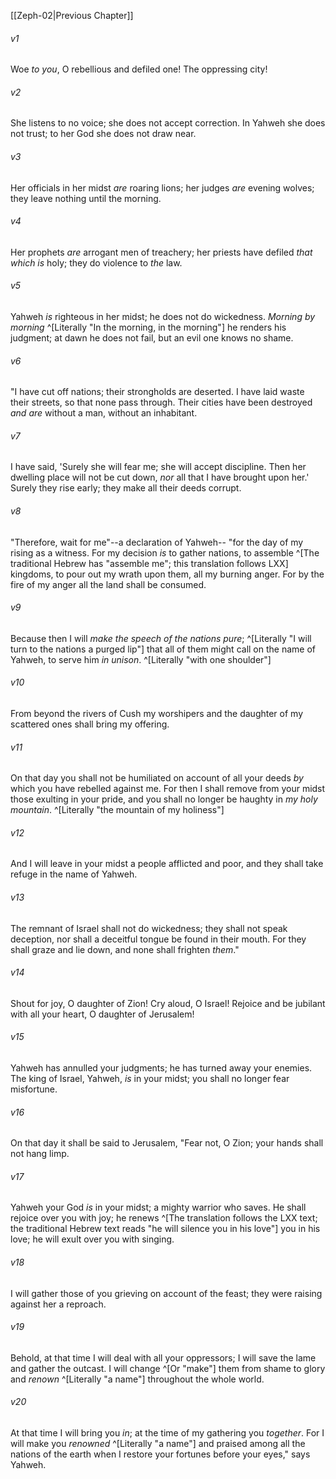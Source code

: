 ﻿---
aliases:
  - Zephaniah 3
---

[[Zeph-02|Previous Chapter]]

###### v1
Woe _to you_, O rebellious and defiled one!
The oppressing city!

###### v2
She listens to no voice;
she does not accept correction.
In Yahweh she does not trust;
to her God she does not draw near.

###### v3
Her officials in her midst _are_ roaring lions;
her judges _are_ evening wolves;
they leave nothing until the morning.

###### v4
Her prophets _are_ arrogant men of treachery;
her priests have defiled _that which is_ holy;
they do violence to _the_ law.

###### v5
Yahweh _is_ righteous in her midst;
he does not do wickedness.
_Morning by morning_ ^[Literally "In the morning, in the morning"] he renders his judgment;
at dawn he does not fail,
but an evil one knows no shame.

###### v6
"I have cut off nations;
their strongholds are deserted.
I have laid waste their streets,
so that none pass through.
Their cities have been destroyed
_and are_ without a man, without an inhabitant.

###### v7
I have said, 'Surely she will fear me;
she will accept discipline.
Then her dwelling place will not be cut down,
_nor_ all that I have brought upon her.'
Surely they rise early;
they make all their deeds corrupt.

###### v8
"Therefore, wait for me"--a declaration of Yahweh--
"for the day of my rising as a witness.
For my decision _is_ to gather nations,
to assemble ^[The traditional Hebrew has "assemble me"; this translation follows LXX] kingdoms,
to pour out my wrath upon them, all my burning anger.
For by the fire of my anger all the land shall be consumed.

###### v9
Because then I will _make the speech of the nations pure_; ^[Literally "I will turn to the nations a purged lip"]
that all of them might call on the name of Yahweh,
to serve him _in unison_. ^[Literally "with one shoulder"]

###### v10
From beyond the rivers of Cush
my worshipers and the daughter of my scattered ones
shall bring my offering.

###### v11
On that day you shall not be humiliated
on account of all your deeds
_by_ which you have rebelled against me.
For then I shall remove from your midst
those exulting in your pride,
and you shall no longer be haughty
in _my holy mountain_. ^[Literally "the mountain of my holiness"]

###### v12
And I will leave in your midst
a people afflicted and poor,
and they shall take refuge
in the name of Yahweh.

###### v13
The remnant of Israel
shall not do wickedness;
they shall not speak deception,
nor shall a deceitful tongue be found in their mouth.
For they shall graze and lie down,
and none shall frighten _them_."

###### v14
Shout for joy, O daughter of Zion!
Cry aloud, O Israel!
Rejoice and be jubilant with all your heart,
O daughter of Jerusalem!

###### v15
Yahweh has annulled your judgments;
he has turned away your enemies.
The king of Israel, Yahweh, _is_ in your midst;
you shall no longer fear misfortune.

###### v16
On that day it shall be said to Jerusalem,
"Fear not, O Zion;
your hands shall not hang limp.

###### v17
Yahweh your God _is_ in your midst;
a mighty warrior who saves.
He shall rejoice over you with joy;
he renews ^[The translation follows the LXX text; the traditional Hebrew text reads "he will silence you in his love"] you in his love;
he will exult over you with singing.

###### v18
I will gather those of you grieving on account of the feast;
they were raising against her a reproach.

###### v19
Behold, at that time I will deal with all your oppressors;
I will save the lame and gather the outcast.
I will change ^[Or "make"] them from shame
to glory and _renown_ ^[Literally "a name"] throughout the whole world.

###### v20
At that time I will bring you _in_;
at the time of my gathering you _together_.
For I will make you _renowned_ ^[Literally "a name"] and praised
among all the nations of the earth
when I restore your fortunes before your eyes,"
says Yahweh.
